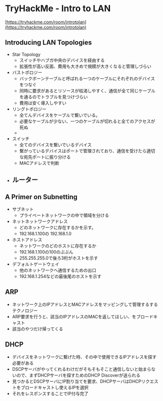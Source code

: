 # TryHackMe - Intro to LAN
[https://tryhackme.com/room/introtolan](https://tryhackme.com/room/introtolan)

## Introducing LAN Topologies
- Star Topology
  - スイッチやハブガ中央のデバイスを経由する
  - 拡張性が高い反面、費用も大きめで規模が大きくなると管理しづらい
- バストポロジー
  - バックボーンテーブルと呼ばれる一つのケーブルにそれぞれのデバイスをつなぐ
  - 同時に要求があるとリソースが枯渇しやすく、通信が全て同じケーブルを通るのでトラブルを見つけづらい
  - 費用は安く導入しやすい
- リングトポロジー
  - 全てんデバイスをケーブルで繋いでいる。
  - 必要なケーブルが少ない、一つのケーブルが切れると全てのアクセスが死ぬ
  - 
- スイッチ
  - 全てのデバイスを繋いでいるデバイス
  - 繋がっているデバイスはポートで管理されており、通信を受けたら適切な宛先ポートに振り分ける
  - MACアドレスで判断
- ルーター
  - 

## A Primer on Subnetting
- サブネット
  - プライベートネットワークの中で領域を分ける
- ネットネットワークアドレス
  - どのネットワークに存在するかを示す。
  - 192.168.1.100の 192.168.1.0
- ホストアドレス
  - ネットワークのどのホストに存在するか
  - 192.168.1.100の100のぶぶん
  - 255.255.255.0で後ろ3桁がホストを示す
- デフォルトゲートウェイ
  - 他のネットワークへ通信するための出口
  - 192.168.1.254などの最後尾のホストを示す

## ARP
- ネットワーク上のIPアドレスとMACアドレスをマッピングして管理するするテクノロジー
- ARP要求を行うと、該当のIPアドレスのMACを返してほしい、をブロードキャスト
- 該当のやつだけ帰ってくる

## DHCP
- デバイスをネットワークに繋げた時、その中で使用できるIPアドレスを探す必要がある
- DSCPサーバがやってくれるわけだがそもそもそこと通信しないと始まらないので、まずDHCPサーバを探すためのDHCP Discoverが送られる
- 見つかるとDSCPサーバにIP割り当てを要求、DHCPサーバはDHCPリクエストをブロードキャストし使えるIPを選択
- それをレスポンスすることでIP付与完了